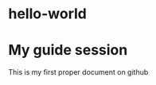 # hello-world
<!DOCTYPE html>
<html>
  <head>
    
  </head>
  <body>
    <h1>
      My guide session
    </h1>
    <p>
      This is my first proper document on github
    </p>
  </body>
</html>
